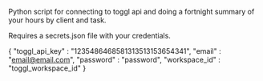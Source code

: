 Python script for connecting to toggl api and doing a fortnight summary of your hours by client and task.

Requires a secrets.json file with your credentials.

{
    "toggl_api_key" : "1235486468581313513153654341",
    "email" : "email@email.com",
    "password" : "password",
    "workspace_id" : "toggl_workspace_id"
}